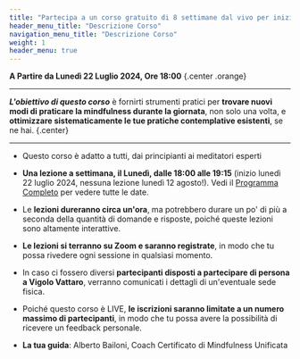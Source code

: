 ```yaml
---
title: "Partecipa a un corso gratuito di 8 settimane dal vivo per iniziare o approfondire la tua pratica di mindfulness"
header_menu_title: "Descrizione Corso"
navigation_menu_title: "Descrizione Corso"
weight: 1
header_menu: true
---
```


**A Partire da Lunedì 22 Luglio 2024, Ore 18:00**
{.center .orange}

--- 
**_L'obiettivo di questo corso_** è fornirti strumenti pratici per **trovare nuovi modi di praticare la mindfulness durante la giornata**, non solo una volta, e **ottimizzare sistematicamente le tue pratiche contemplative esistenti**, se ne hai.
{.center}

--- 

- Questo corso è adatto a tutti, dai principianti ai meditatori esperti

- **Una lezione a settimana, il Lunedì, dalle 18:00 alle 19:15** (inizio lunedì 22 luglio 2024, nessuna lezione lunedì 12 agosto!). Vedi il [Programma Completo](./programma-corso) per vedere tutte le date.

- Le **lezioni dureranno circa un'ora**, ma potrebbero durare un po' di più a seconda della quantità di domande e risposte, poiché queste lezioni sono altamente interattive.

- **Le lezioni si terranno su Zoom e saranno registrate**, in modo che tu possa rivedere ogni sessione in qualsiasi momento. 

- In caso ci fossero diversi **partecipanti disposti a partecipare di persona a Vigolo Vattaro**, verranno comunicati i dettagli di un'eventuale sede fisica.

- Poiché questo corso è LIVE, **le iscrizioni saranno limitate a un numero massimo di partecipanti**, in modo che tu possa avere la possibilità di ricevere un feedback personale.

- **La tua guida**: Alberto Bailoni, Coach Certificato di Mindfulness Unificata
